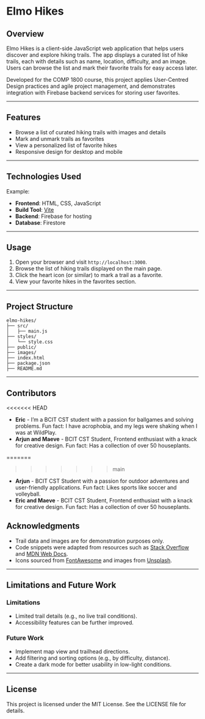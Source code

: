 # Elmo Hikes

## Overview

Elmo Hikes is a client-side JavaScript web application that helps users discover and explore hiking trails. The app displays a curated list of hike trails, each with details such as name, location, difficulty, and an image. Users can browse the list and mark their favorite trails for easy access later.

Developed for the COMP 1800 course, this project applies User-Centred Design practices and agile project management, and demonstrates integration with Firebase backend services for storing user favorites.

---

## Features

- Browse a list of curated hiking trails with images and details
- Mark and unmark trails as favorites
- View a personalized list of favorite hikes
- Responsive design for desktop and mobile

---

## Technologies Used

Example:

- **Frontend**: HTML, CSS, JavaScript
- **Build Tool**: [Vite](https://vitejs.dev/)
- **Backend**: Firebase for hosting
- **Database**: Firestore

---

## Usage

1. Open your browser and visit `http://localhost:3000`.
2. Browse the list of hiking trails displayed on the main page.
3. Click the heart icon (or similar) to mark a trail as a favorite.
4. View your favorite hikes in the favorites section.

---

## Project Structure

```
elmo-hikes/
├── src/
│   ├── main.js
├── styles/
│   └── style.css
├── public/
├── images/
├── index.html
├── package.json
├── README.md
```

---

## Contributors
<<<<<<< HEAD
- **Eric** - I’m a BCIT CST student with a passion for ballgames and solving problems. Fun fact: I have acrophobia, and my legs were shaking when I was at WildPlay.
- **Arjun and Maeve** -  BCIT CST Student, Frontend enthusiast with a knack for creative design. Fun fact: Has a collection of over 50 houseplants.

=======
>>>>>>> main

- **Arjun** - BCIT CST Student with a passion for outdoor adventures and user-friendly applications. Fun fact: Likes sports like soccer and volleyball.
- **Eric and Maeve** - BCIT CST Student, Frontend enthusiast with a knack for creative design. Fun fact: Has a collection of over 50 houseplants.


## Acknowledgments

- Trail data and images are for demonstration purposes only.
- Code snippets were adapted from resources such as [Stack Overflow](https://stackoverflow.com/) and [MDN Web Docs](https://developer.mozilla.org/).
- Icons sourced from [FontAwesome](https://fontawesome.com/) and images from [Unsplash](https://unsplash.com/).

---

## Limitations and Future Work

### Limitations

- Limited trail details (e.g., no live trail conditions).
- Accessibility features can be further improved.

### Future Work

- Implement map view and trailhead directions.
- Add filtering and sorting options (e.g., by difficulty, distance).
- Create a dark mode for better usability in low-light conditions.

---

## License

This project is licensed under the MIT License. See the LICENSE file for details.
